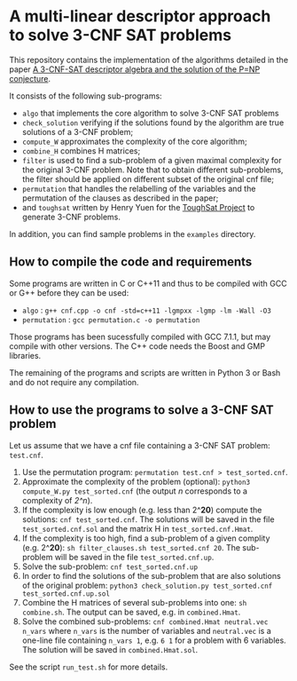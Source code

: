 # A multi-linear descriptor approach to solve 3-CNF SAT problems

This repository contains the implementation of the algorithms detailed in the paper
[A 3-CNF-SAT descriptor algebra and the solution of the P=NP conjecture](https://arxiv.org/abs/1609.05709).

It consists of the following sub-programs:
- `algo` that implements the core algorithm to solve 3-CNF SAT problems
- `check_solution` verifying if the solutions found by the algorithm are true solutions of a 3-CNF problem;
- `compute_W` approximates the complexity of the core algorithm;
- `combine_H` combines H matrices;
- `filter` is used to find a sub-problem of a given maximal complexity for the original 3-CNF problem. Note that to obtain different sub-problems, the filter should be applied on different subset of the original cnf file;
- `permutation` that handles the relabelling of the variables and the permutation of the clauses as described in the paper;
- and `toughsat` written by Henry Yuen for the [ToughSat Project](https://toughsat.appspot.com/) to generate 3-CNF problems.

In addition, you can find sample problems in the `examples` directory.

## How to compile the code and requirements

Some programs are written in C or C++11 and thus to be compiled with GCC or G++ before they can be used:

- `algo` : `g++ cnf.cpp -o cnf -std=c++11 -lgmpxx -lgmp -lm -Wall -O3`
- `permutation` : `gcc permutation.c -o permutation`

Those programs has been sucessfully compiled with GCC 7.1.1, but may compile with other versions. The C++ code needs the Boost and GMP libraries.

The remaining of the programs and scripts are written in Python 3 or Bash and do not require any compilation.

## How to use the programs to solve a 3-CNF SAT problem

Let us assume that we have a cnf file containing a 3-CNF SAT problem: `test.cnf`.

1. Use the permutation program: `permutation test.cnf > test_sorted.cnf`.
2. Approximate the complexity of the problem (optional): `python3 compute_W.py test_sorted.cnf` (the output *n* corresponds to a complexity of *2^n*).
3. If the complexity is low enough (e.g. less than 2^**20**) compute the solutions: `cnf test_sorted.cnf`. The solutions will be saved in the file `test_sorted.cnf.sol` and the matrix H in `test_sorted.cnf.Hmat`.
4. If the complexity is too high, find a sub-problem of a given complity (e.g. 2^**20**): `sh filter_clauses.sh test_sorted.cnf 20`. The sub-problem will be saved in the file `test_sorted.cnf.up`.
5. Solve the sub-problem: `cnf test_sorted.cnf.up`
6. In order to find the solutions of the sub-problem that are also solutions of the original problem: `python3 check_solution.py test_sorted.cnf test_sorted.cnf.up.sol`
7. Combine the H matrices of several sub-problems into one: `sh combine.sh`. The output can be saved, e.g. in `combined.Hmat`.
8. Solve the combined sub-problems: `cnf combined.Hmat neutral.vec n_vars` where `n_vars` is the number of variables and `neutral.vec` is a one-line file containing `n_vars 1`, e.g. `6 1` for a problem with 6 variables. The solution will be saved in `combined.Hmat.sol`.

See the script `run_test.sh` for more details.
